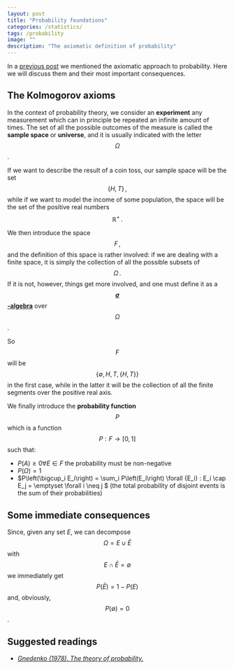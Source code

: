 ```yaml
---
layout: post
title: "Probability foundations"
categories: /statistics/
tags: /probability
image: ""
description: "The axiomatic definition of probability"
---
```


In a [previous post](/statistics/statistics) we mentioned the axiomatic approach to probability.
Here we will discuss them and their most important consequences.

## The Kolmogorov axioms

In the context of probability theory, we consider an **experiment** any measurement
which can in principle be repeated an infinite amount of times.
The set of all the possible outcomes of the measure is called the **sample space** or **universe**,
and it is usually indicated with the letter $$\Omega$$.

If we want to describe the result of a coin toss, our sample space will be the set $$\{H, T\}\,,$$
while if we want to model the income of some population, the space will be the
set of the positive real numbers $$\mathbb{R}^+\,.$$

We then introduce the space $$F\,,$$ and the definition of this space is rather involved:
if we are dealing with a finite space, it is simply the collection of all the possible subsets of $$\Omega\,.$$
If it is not, however, things get more involved, and one must define it as a [**$$\sigma$$-algebra**](https://en.wikipedia.org/wiki/%CE%A3-algebra)
over $$\Omega$$.

So $$F$$ will be $$\{\emptyset, H, T,\{H,T\}\}$$ in the first case, while in the latter it will be the collection of all the finite segments
over the positive real axis.

We finally introduce the **probability function** $$P$$ which is a function $$P:F \rightarrow [0, 1]$$ such that:

- $P(A) \geq 0 \forall E \in F$ the probability must be non-negative
- $P(\Omega) = 1$
- $P\left(\bigcup_i E_i\right) = \sum_i P\left(E_i\right) \forall \{E_i\}  : E_i \cap E_j = \emptyset \forall i \neq j $ (the total probability of disjoint events is the sum of their probabilities)

## Some immediate consequences

Since, given any set $E$, we can decompose $$\Omega = E \cup \bar{E}$$ with $$E\cap\bar{E}=\emptyset$$
we immediately get $$P\left(\bar{E}\right)=1-P(E)$$ and,
obviously, $$P(\emptyset)=0$$.

## Suggested readings

- <cite> <a href="https://books.google.it/books/about/The_Theory_of_Probability.html?id=g4sZAQAAIAAJ&redir_esc=y">Gnedenko (1978). The theory of probability.</a> </cite>
